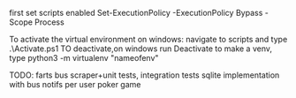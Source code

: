 first set scripts enabled
Set-ExecutionPolicy -ExecutionPolicy Bypass -Scope Process

To activate the virtual environment on windows: navigate to scripts and type .\Activate.ps1
TO deactivate,on windows run Deactivate
to make a venv, type python3 -m virtualenv "nameofenv"

TODO:
farts
bus scraper+unit tests, integration tests
sqlite implementation with bus notifs per user
poker game